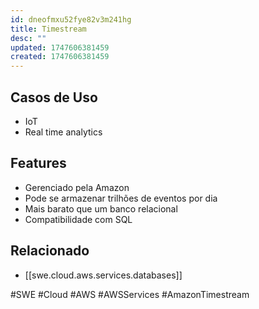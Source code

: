 ```yaml
---
id: dneofmxu52fye82v3m241hg
title: Timestream
desc: ""
updated: 1747606381459
created: 1747606381459
---
```


## Casos de Uso

- IoT
- Real time analytics

## Features

- Gerenciado pela Amazon
- Pode se armazenar trilhões de eventos por dia
- Mais barato que um banco relacional
- Compatibilidade com SQL

## Relacionado

- [[swe.cloud.aws.services.databases]]

#SWE #Cloud #AWS #AWSServices #AmazonTimestream
